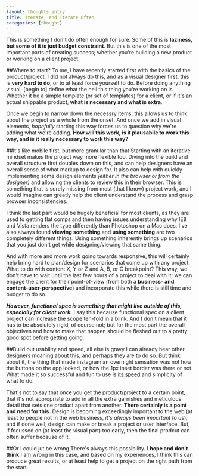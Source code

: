 ```yaml
---
layout: thoughts_entry
title: Iterate, and Iterate Often
categories: [thought]
---
```


This is something I don't do often enough for sure. Some of this is **laziness, but some of it is just budget constraint**. But this is one of the most important parts of creating success; whether you're building a new product or working on a client project.

##Where to start?
To me, I have recently started first with the basics of the product/project. I did not always do this, and as a visual designer first, this is **very hard to do**, or to at least force yourself to do. Before doing anything visual, [begin to] define what the hell this thing you're working on is. Whether it be a simple template (or set of templates) for a client, or if it's an actual shippable product, **what is necessary and what is extra**.

Once we begin to narrow down the necessry items, this allows us to think about the project as a whole from the onset. And once we add in visual elements, *hopefully* starting this way forces us to question why we're adding what we're adding. **How will this work, is it plausabile to work this way, and is it really necessary to work this way?**

##It's like mobile first, but more granular than that
Starting with an iterative mindset makes the project way more flexible too. Diving into the build and overall structure first doubles down on this, and can help designers have an overall sense of what markup to design for. It also can help with quickly implementing some design elements _(either in the browser or from the designer)_ and allowing the clients to review this in their browser. This is something that is sorely missing from most (that I know) project work, and I would imagine can greatly help the client understand the process and grasp browser inconsistencies.

I think the last part would be hugely beneficial for most clients, as they are used to getting flat comps and then having issues understanding why IE8 and Vista renders the type differently than Photoshop on a Mac does. I've also always found **viewing something** and **using something** are two completely different things. Using something inherently brings up scenarios that you just don't get while designing/viewing that same thing.

And with more and more work going towards responsive, this will certainly help bring hard to plan/design for scenarios that come up with any project. What to do with content X, Y or Z and A, B, or C breakpoint? This way, we don't have to wait until the last few hours of a project to deal with it; we can engage the client for their point-of-view (from both a **business- and content-user-perspective**) and incorporate this while there is still time and budget to do so.

_**However, functional spec is something that might live outside of this, especially for client work.**_ I say this because functional spec on a client project can increase the scope ten-fold in a blink. And I don't mean that it has to be absolutely rigid, of course not; but for the most part the overall objectives and how to make that happen should be fleshed out to a pretty good spot before getting going.

##Build out usability and speed, all else is gravy
I can already hear other designers moaning about this, and perhaps they are to do so. But think about it, the thing that made instagram an overnight sensation was not how the buttons on the app looked, or how the 1px inset border was there or not. What made it so successful and fun to use is [its speed](http://www.popphoto.com/gear/2012/05/how-does-instagram-upload-files-so-damn-fast) and simplicity of what to do.

That's not to say that once you get the product/project to a certain point, that it's not appropriate to add in all the extra garnishes and meticulous detail that sets one product apart from another. **There certainly is a point and need for this.** Design is becoming exceedingly important to the web (at least to people not in the web business, _it's always been important to us_), and if done well, design can make or break a project or user interface. But, if focussed on (at least the visual part) too early, then the final prodcut can often suffer because of it.

##Or I could jut be wrong
There's always this possibility. I **hope and don't think** I am wrong in this case, and based on my experiences, I think this can produce great results, or at least help to get a project on the right path from the start.
